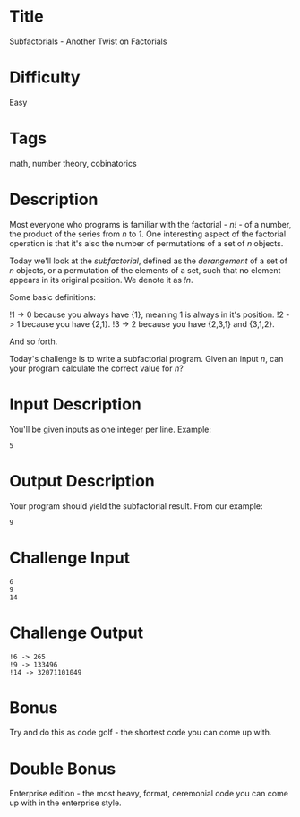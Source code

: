 # Title

Subfactorials - Another Twist on Factorials

# Difficulty

Easy

# Tags

math, number theory, cobinatorics

# Description

Most everyone who programs is familiar with the factorial - _n!_ - of a number, the product of the series from _n_ to _1_. One interesting aspect of the factorial operation is that it's also the number of permutations of a set of _n_ objects. 

Today we'll look at the _subfactorial_, defined as the *derangement* of a set of _n_ objects, or a permutation of the elements of a set, such that no element appears in its original position. We denote it as _!n_. 

Some basic definitions:

!1 -> 0 because you always have {1}, meaning 1 is always in it's position.
!2 -> 1 because you have {2,1}.
!3 -> 2 because you have {2,3,1} and {3,1,2}. 

And so forth. 

Today's challenge is to write a subfactorial program. Given an input _n_, can your program calculate the correct value for _n_?

# Input Description

You'll be given inputs as one integer per line. Example:

    5

# Output Description

Your program should yield the subfactorial result. From our example:

    9

# Challenge Input

    6
    9
    14

# Challenge Output

    !6 -> 265
    !9 -> 133496
    !14 -> 32071101049

# Bonus

Try and do this as code golf - the shortest code you can come up with.

# Double Bonus

Enterprise edition - the most heavy, format, ceremonial code you can come up with in the enterprise style.
